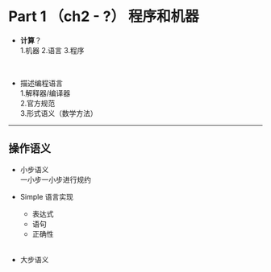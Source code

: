 # Part 1 （ch2 - ?） 程序和机器
- **计算**？  
	1.机器 
	2.语言 
	3.程序  
<br>

- 描述编程语言  
	1.解释器/编译器	
	2.官方规范  
	3.形式语义（数学方法）
---


操作语义
---
- 小步语义  
	一小步一小步进行规约
	
- Simple 语言实现  
	- 表达式  
	- 语句
	- 正确性
	
	<br> 
- 大步语义